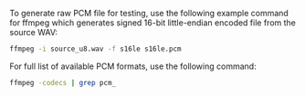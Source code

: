 To generate raw PCM file for testing, use the following example command for ffmpeg which generates signed 16-bit little-endian encoded file from the source WAV:
```bash
ffmpeg -i source_u8.wav -f s16le s16le.pcm
```

For full list of available PCM formats, use the following command:
```bash
ffmpeg -codecs | grep pcm_
```
